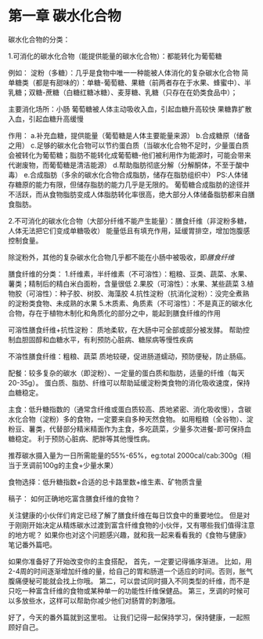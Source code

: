 # 第一章 碳水化合物

碳水化合物的分类：

1.可消化的碳水化合物（能提供能量的碳水化合物）：都能转化为葡萄糖

例如：
淀粉（多糖）：几乎是食物中唯一一种能被人体消化的复杂碳水化合物
简单糖类（都是有甜味的）：单糖-葡萄糖、果糖（前两者存在于水果、蜂蜜中）、半乳糖；双糖-蔗糖（白糖红糖冰糖）、麦芽糖、乳糖（只存在在奶类食品中）；

主要消化场所：小肠
葡萄糖被人体主动吸收入血，引起血糖升高较快
果糖靠扩散入血，引起血糖升高缓慢

作用：
a.补充血糖，提供能量（葡萄糖是人体主要能量来源）
b.合成糖原（储备之用）
c.足够的碳水化合物可以节约蛋白质（当碳水化合物不足时，少量蛋白质会被转化为葡萄糖；脂肪不能转化成葡萄糖-他们被利用作为能源时，可能会带来代谢废物，而葡萄糖是清洁能源）
d.帮助脂肪彻底分解（分解酮体，不至于酸中毒）
e.合成脂肪（多余的碳水化合物合成脂肪，储存在脂肪组织中）
PS:人体储存糖原的能力有限，但储存脂肪的能力几乎是无限的。
葡萄糖合成脂肪的途径并不活跃，而从食物脂肪变成人体脂肪转化率很高，绝大部分人体储备脂肪都来自膳食脂肪。

2.不可消化的碳水化合物（大部分纤维不能产生能量）：膳食纤维（非淀粉多糖，人体无法把它们变成单糖吸收）
能量低且有填充作用，延缓胃排空，增加饱腹感控制食量。

除淀粉外，其他的复杂碳水化合物几乎都不能在小肠中被吸收，即*膳食纤维*

膳食纤维的分类：
1.纤维素，半纤维素（不可溶性）：粗粮、豆类、蔬菜、水果、薯类；精制后的精白米白面粉，含量很低
2.果胶（可溶性）：水果、某些蔬菜
3.植物胶（可溶性）：种子胶、树胶、海藻胶
4.抗性淀粉（抗消化淀粉）：没完全煮熟的淀粉类食物、未成熟的水果
5.木质素、角质素（不可溶性）：不是真正的碳水化合物，存在于植物木制化和角质化的部分之中，能起到膳食纤维的作用

可溶性膳食纤维+抗性淀粉：
质地柔软，在大肠中可全部或部分被发酵。
帮助控制血胆固醇和血糖水平，有利预防心脏病、糖尿病等慢性疾病

不溶性膳食纤维：粗粮、蔬菜
质地较硬，促进肠道蠕动，预防便秘，防止肠癌。


配餐：较多复杂的碳水（即淀粉）、一定量的蛋白质和脂肪，适量的纤维（每天20-35g）。
蛋白质、脂肪、纤维可以帮助延缓淀粉类食物的消化吸收速度，保持血糖稳定。


主食：低升糖指数的（通常含纤维或蛋白质较高、质地紧密、消化吸收慢），含碳水化合物（淀粉）多的食物，一定要来自多种天然食物。
如用粗粮（全谷物）、淀粉豆、薯类，代替部分精米精面作为主食，多吃蔬菜，少量多次进餐-即可保持血糖稳定。
利于预防心脏病、肥胖等其他慢性病。

推荐碳水摄入量为一日所需能量的55%-65%，eg:total 2000cal/cab:300g（相当于烹调前100g的主食+少量水果）

食物选择：低升糖指数+合适的总卡路里数+维生素、矿物质含量

稿子：
如何正确地吃富含膳食纤维的食物？

关注健康的小伙伴们肯定已经了解了膳食纤维在每日饮食中的重要地位。
但是对于刚刚开始决定从精炼碳水过渡到富含纤维食物的小伙伴，又有哪些我们值得注意的地方呢？
如果你也对这个问题感兴趣，就和我一起来看看我的《食物与健康》笔记番外篇吧。

如果你准备好了开始改变你的主食搭配，
首先，一定要记得循序渐进。
比如，用2-4周的时间逐渐增加纤维的量，给自己的胃和肠道一个适应的时间。否则，胀气腹痛便秘可能就会找上你哦。
第二，可以尝试同时摄入不同类型的纤维，而不是只吃一种富含纤维的食物或某种单一的功能性纤维保健品。
第三，烹调的时候可以多放些水，这样可以帮助你减少他们对肠胃的刺激哦。

好了，今天的番外篇就到这里啦。
让我们记得一起保持学习，保持健康，一起照顾好自己。

